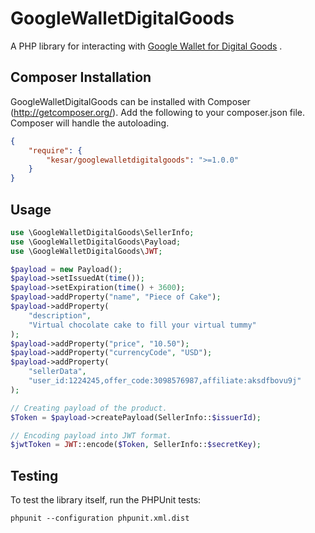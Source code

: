 # GoogleWalletDigitalGoods

A PHP library for interacting with [Google Wallet for Digital Goods](https://developers.google.com/wallet/digital/) .

## Composer Installation

GoogleWalletDigitalGoods can be installed with Composer (http://getcomposer.org/).  Add the following to your
composer.json file.  Composer will handle the autoloading.

```json
{
    "require": {
        "kesar/googlewalletdigitalgoods": ">=1.0.0"
    }
}
```

## Usage

```php
use \GoogleWalletDigitalGoods\SellerInfo;
use \GoogleWalletDigitalGoods\Payload;
use \GoogleWalletDigitalGoods\JWT;

$payload = new Payload();
$payload->setIssuedAt(time());
$payload->setExpiration(time() + 3600);
$payload->addProperty("name", "Piece of Cake");
$payload->addProperty(
    "description",
    "Virtual chocolate cake to fill your virtual tummy"
);
$payload->addProperty("price", "10.50");
$payload->addProperty("currencyCode", "USD");
$payload->addProperty(
    "sellerData",
    "user_id:1224245,offer_code:3098576987,affiliate:aksdfbovu9j"
);

// Creating payload of the product.
$Token = $payload->createPayload(SellerInfo::$issuerId);

// Encoding payload into JWT format.
$jwtToken = JWT::encode($Token, SellerInfo::$secretKey);
```

## Testing

To test the library itself, run the PHPUnit tests:

    phpunit --configuration phpunit.xml.dist
